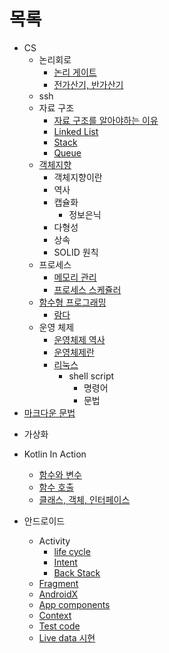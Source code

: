 # 목록 
+ CS
    + 논리회로
        + [논리 게이트](https://github.com/ese111/Today-I-Learn/blob/main/digitalLogicCode/digitalLogic.md)
        + [전가산기, 반가산기](https://github.com/ese111/Today-I-Learn/blob/main/digitalLogicCode/adder.md)
    + ssh
    - 자료 구조
        - [자료 구조를 알아야하는 이유](./dataStructure/whyDataStruture.md)
        - [Linked List](./dataStructure/linkedList.md)
        - [Stack](./dataStructure/stack.md)
        - [Queue](./dataStructure/queue.md)
    - [객체지향](./oop/oop.md)
        - 객체지향이란
        - 역사
        - 캡슐화
            - 정보은닉
        - 다형성
        - 상속
        - SOLID 원칙
    - 프로세스
        - [메모리 관리](./processMemory/memoryManagement.md)
        - [프로세스 스케쥴러](./os/Process.md)
    - [함수형 프로그래밍](./Functional/Functional.md)
        - [람다](./Functional/Lamda.md)
    - 운영 체제
        - [운영체제 역사](./os/OsHistory.md)
        - [운영체제란](./os/Os.md)
        + [리눅스](./linux/linux.md)
            + shell script
                + 명령어
                + 문법
+ [마크다운 문법](https://github.com/ese111/MyStudyDirectoryDictionary/blob/main/markDown.md#%EB%B2%88%ED%98%B8)
- 가상화

- Kotlin In Action
    - [함수와 변수](./KotlinInAction/ch2/funAndVariable.md)
    - [함수 호출](./KotlinInAction/ch3/FunctionalCall.md)
    - [클래스, 객체, 인터페이스](./KotlinInAction/ch4/Class.md)

- 안드로이드
    - Activity
        - [life cycle](https://github.com/ese111/MyStudyDictionary/blob/main/Android/Activity/Lifecycle.md)
        - [Intent](https://github.com/ese111/MyStudyDictionary/blob/main/Android/Activity/Intent.md)
        - [Back Stack](https://github.com/ese111/MyStudyDictionary/blob/main/Android/Activity/BackStack.md)
    - [Fragment](https://github.com/ese111/MyStudyDictionary/tree/main/Android/Fragment)
    - [AndroidX](https://github.com/ese111/MyStudyDictionary/blob/main/Android/AndroidX.md)
    - [App components](https://github.com/ese111/MyStudyDictionary/blob/main/Android/AppComponents.md)
    - [Context](https://github.com/ese111/MyStudyDictionary/blob/main/Android/Context.md)
    - [Test code](https://github.com/ese111/MyStudyDictionary/blob/main/Android/Test.md)
    - [Live data 시현](https://github.com/ese111/MyStudyDictionary/tree/main/MyLiveData)
